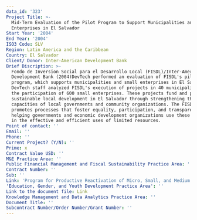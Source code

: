 ```yaml
---
data_id: '323'
Project Title: >-
  Mid-Term Evaluation of the Pilot Program to Support Municipalities and Small
  Enterprises in El Salvador
Start Year: '2004'
End Year: '2004'
ISO3 Code: SLV
Region: Latin America and the Caribbean
Country: El Salvador
Client/ Donor: Inter-American Development Bank
Brief Discription: >-
  Fondo de Inversion Social para el Desarrollo Local (FISDL)/Inter-American
  Development Bank (2004)DevTech performed an evaluation of FISDL's pilot
  program, which supports municipalities and small enterprises in El Salvador.
  DevTech staff analyzed FISDL's execution of projects in 40 municipalities with
  the participation of 600 small enterprises. These projects fund and promote
  sustainable local development in El Salvador through strengthening the
  capacities of local governments and community organizations. The FISDL project
  promotes processes that foster equality, participation, and transparency,
  helping governments and economic development organizations use these concepts
  in the effective and efficient uses of limited resources.
Point of contact: ''
Email: ''
Phone: ''
Current Project? (Y/N): ''
Prime: x
Contract Value USD: ''
M&E Practice Area: ''
Public Financial Management and Fiscal Sustainability Practice Area: ''
Contract Number: ''
Sub: ''
Link: 'Program for Productive Reactivation of Micro, Small, and Medium Businesses'
'Education, Gender, and Youth Development Practice Area': ''
Link to the document file: Link
Knowledge Management and Data Analytics Practice Area: ''
Document Title: ''
Subcontract Number/Order Number/Grant Number: ''
---
```

